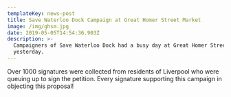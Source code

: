 ```yaml
---
templateKey: news-post
title: Save Waterloo Dock Campaign at Great Homer Street Market
image: /img/ghsm.jpg
date: 2019-05-05T14:54:36.903Z
description: >-
  Campaigners of Save Waterloo Dock had a busy day at Great Homer Street Market
  yesterday.
---
```

Over 1000 signatures were collected from residents of Liverpool who were queuing up to sign the petition. Every signature supporting this campaign in objecting this proposal!
